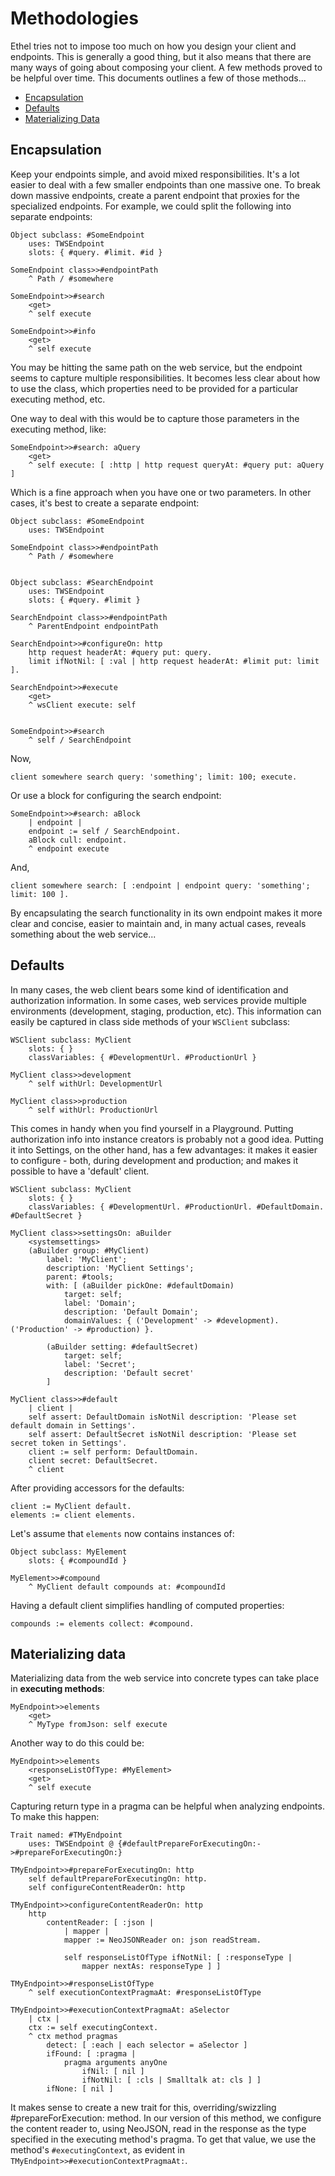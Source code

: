# Methodologies

Ethel tries not to impose too much on how you design your client and endpoints. This is generally a good thing, but it also means that there are many ways of going about composing your client. A few methods proved to be helpful over time. This documents outlines a few of those methods...

* [Encapsulation](#Encapsulation)
* [Defaults](#Defaults)
* [Materializing Data](#Materializing-Data)

## Encapsulation

Keep your endpoints simple, and avoid mixed responsibilities. It's a lot easier to deal with a few smaller endpoints than one massive one. To break down massive endpoints, create a parent endpoint that proxies for the specialized endpoints. For example, we could split the following into separate endpoints:

```smalltalk
Object subclass: #SomeEndpoint
    uses: TWSEndpoint
    slots: { #query. #limit. #id }

SomeEndpoint class>>#endpointPath
    ^ Path / #somewhere

SomeEndpoint>>#search
    <get>
    ^ self execute

SomeEndpoint>>#info
    <get>
    ^ self execute
```

You may be hitting the same path on the web service, but the endpoint seems to capture multiple responsibilities. It becomes less clear about how to use the class, which properties need to be provided for a particular executing method, etc.

One way to deal with this would be to capture those parameters in the executing method, like:

```smalltalk
SomeEndpoint>>#search: aQuery
    <get>
    ^ self execute: [ :http | http request queryAt: #query put: aQuery ]
```

Which is a fine approach when you have one or two parameters. In other cases, it's best to create a separate endpoint:

```smalltalk
Object subclass: #SomeEndpoint
    uses: TWSEndpoint

SomeEndpoint class>>#endpointPath
    ^ Path / #somewhere


Object subclass: #SearchEndpoint
    uses: TWSEndpoint
    slots: { #query. #limit }

SearchEndpoint class>>#endpointPath
    ^ ParentEndpoint endpointPath

SearchEndpoint>>#configureOn: http
    http request headerAt: #query put: query.
    limit ifNotNil: [ :val | http request headerAt: #limit put: limit ].

SearchEndpoint>>#execute
    <get>
    ^ wsClient execute: self


SomeEndpoint>>#search
    ^ self / SearchEndpoint
```

Now,

```smalltalk
client somewhere search query: 'something'; limit: 100; execute.
```

Or use a block for configuring the search endpoint:

```smalltalk
SomeEndpoint>>#search: aBlock
    | endpoint |
    endpoint := self / SearchEndpoint.
    aBlock cull: endpoint.
    ^ endpoint execute
```

And,

```smalltalk
client somewhere search: [ :endpoint | endpoint query: 'something'; limit: 100 ].
```

By encapsulating the search functionality in its own endpoint makes it more clear and concise, easier to maintain and, in many actual cases, reveals something about the web service...

## Defaults

In many cases, the web client bears some kind of identification and authorization information. In some cases, web services provide multiple environments (development, staging, production, etc). This information can easily be captured in class side methods of your `WSClient` subclass:

```smalltalk
WSClient subclass: MyClient
    slots: { }
    classVariables: { #DevelopmentUrl. #ProductionUrl }

MyClient class>>development
    ^ self withUrl: DevelopmentUrl

MyClient class>>production
    ^ self withUrl: ProductionUrl
```

This comes in handy when you find yourself in a Playground. Putting authorization info into instance creators is probably not a good idea. Putting it into Settings, on the other hand, has a few advantages: it makes it easier to configure - both, during development and production; and makes it possible to have a 'default' client.

```smalltalk
WSClient subclass: MyClient
    slots: { }
    classVariables: { #DevelopmentUrl. #ProductionUrl. #DefaultDomain. #DefaultSecret }

MyClient class>>settingsOn: aBuilder
    <systemsettings>
    (aBuilder group: #MyClient)
        label: 'MyClient';
        description: 'MyClient Settings';
        parent: #tools;
        with: [ (aBuilder pickOne: #defaultDomain)
            target: self;
            label: 'Domain';
            description: 'Default Domain';
            domainValues: { ('Development' -> #development). ('Production' -> #production) }.
            
        (aBuilder setting: #defaultSecret)
            target: self;
            label: 'Secret';
            description: 'Default secret'
        ]

MyClient class>>#default
    | client |
    self assert: DefaultDomain isNotNil description: 'Please set default domain in Settings'.
    self assert: DefaultSecret isNotNil description: 'Please set secret token in Settings'.
    client := self perform: DefaultDomain.
    client secret: DefaultSecret.
    ^ client
```

After providing accessors for the defaults:

```smalltalk
client := MyClient default.
elements := client elements.
```

Let's assume that `elements` now contains instances of:

```smalltalk
Object subclass: MyElement
    slots: { #compoundId }

MyElement>>#compound
    ^ MyClient default compounds at: #compoundId
```

Having a default client simplifies handling of computed properties:

```smalltalk
compounds := elements collect: #compound.
```

## Materializing data

Materializing data from the web service into concrete types can take place in **executing methods**:

```smalltalk
MyEndpoint>>elements
    <get>
    ^ MyType fromJson: self execute
```

Another way to do this could be:

```smalltalk
MyEndpoint>>elements
    <responseListOfType: #MyElement>
    <get>
    ^ self execute
```

Capturing return type in a pragma can be helpful when analyzing endpoints. To make this happen:

```smalltalk
Trait named: #TMyEndpoint
    uses: TWSEndpoint @ {#defaultPrepareForExecutingOn:->#prepareForExecutingOn:}

TMyEndpoint>>#prepareForExecutingOn: http
    self defaultPrepareForExecutingOn: http.
    self configureContentReaderOn: http

TMyEndpoint>>configureContentReaderOn: http
    http 
        contentReader: [ :json |
            | mapper |
            mapper := NeoJSONReader on: json readStream.

            self responseListOfType ifNotNil: [ :responseType |
                mapper nextAs: responseType ] ]

TMyEndpoint>>#responseListOfType
    ^ self executionContextPragmaAt: #responseListOfType

TMyEndpoint>>#executionContextPragmaAt: aSelector
    | ctx |
    ctx := self executingContext.
    ^ ctx method pragmas
        detect: [ :each | each selector = aSelector ]
        ifFound: [ :pragma |
            pragma arguments anyOne 
                ifNil: [ nil ]
                ifNotNil: [ :cls | Smalltalk at: cls ] ]
        ifNone: [ nil ]
```

It makes sense to create a new trait for this, overriding/swizzling #prepareForExecution: method. In our version of this method, we configure the content reader to, using NeoJSON, read in the response as the type specified in the executing method's <responseListOfType> pragma. To get that value, we use the method's `#executingContext`, as evident in `TMyEndpoint>>#executionContextPragmaAt:`.
